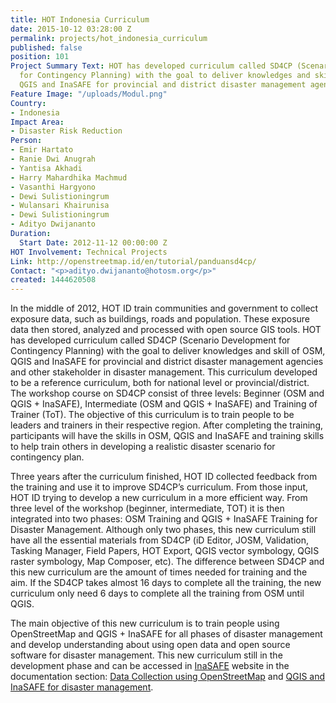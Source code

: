 ```yaml
---
title: HOT Indonesia Curriculum
date: 2015-10-12 03:28:00 Z
permalink: projects/hot_indonesia_curriculum
published: false
position: 101
Project Summary Text: HOT has developed curriculum called SD4CP (Scenario Development
  for Contingency Planning) with the goal to deliver knowledges and skill of OSM,
  QGIS and InaSAFE for provincial and district disaster management agencies
Feature Image: "/uploads/Modul.png"
Country:
- Indonesia
Impact Area:
- Disaster Risk Reduction
Person:
- Emir Hartato
- Ranie Dwi Anugrah
- Yantisa Akhadi
- Harry Mahardhika Machmud
- Vasanthi Hargyono
- Dewi Sulistioningrum
- Wulansari Khairunisa
- Dewi Sulistioningrum
- Adityo Dwijananto
Duration:
  Start Date: 2012-11-12 00:00:00 Z
HOT Involvement: Technical Projects
Link: http://openstreetmap.id/en/tutorial/panduansd4cp/
Contact: "<p>adityo.dwijananto@hotosm.org</p>"
created: 1444620508
---
```


<p>In the middle of 2012, HOT ID train communities and government to collect exposure data, such as buildings, roads and population. These exposure data then stored, analyzed and processed with open source GIS tools. HOT has developed curriculum called SD4CP (Scenario Development for Contingency Planning) with the goal to deliver knowledges and skill of OSM, QGIS and InaSAFE for provincial and district disaster management agencies and other stakeholder in disaster management. This curriculum developed to be a reference curriculum, both for national level or provincial/district. The workshop course on SD4CP consist of three levels: Beginner (OSM and QGIS + InaSAFE), Intermediate (OSM and QGIS + InaSAFE) and Training of Trainer (ToT). The objective of this curriculum is to train people to be leaders and trainers in their respective region. After completing the training, participants will have the skills in OSM, QGIS and InaSAFE and training skills to help train others in developing a realistic disaster scenario for contingency plan.</p><p>Three years after the curriculum finished, HOT ID collected feedback from the training and use it to improve SD4CP’s curriculum. From those input, HOT ID trying to develop a new curriculum in a more efficient way. From three level of the workshop (beginner, intermediate, TOT) it is then integrated into two phases: OSM Training and QGIS + InaSAFE Training for Disaster Management. Although only two phases, this new curriculum still have all the essential materials from SD4CP (iD Editor, JOSM, Validation, Tasking Manager, Field Papers, HOT Export, QGIS vector symbology, QGIS raster symbology, Map Composer, etc). The difference between SD4CP and this new curriculum are the amount of times needed for training and the aim. If the SD4CP takes almost 16 days to complete all the training, the new curriculum only need 6 days to complete all the training from OSM until QGIS.&nbsp;</p><p>The main objective of this new curriculum is to train people using OpenStreetMap and QGIS + InaSAFE for all phases of disaster management and develop understanding about using open data and open source software for disaster management. This new curriculum still in the development phase and can be accessed in <a href="http://inasafe.org/" target="_blank">InaSAFE</a> website in the documentation section: <a href="http://docs.inasafe.org/en/training/osm/index.html" target="_blank">Data Collection using OpenStreetMap</a> and <a href="http://docs.inasafe.org/en/training/qgis/index.html" target="_blank">QGIS and InaSAFE for disaster management</a>. &nbsp;</p><p>&nbsp;</p>
